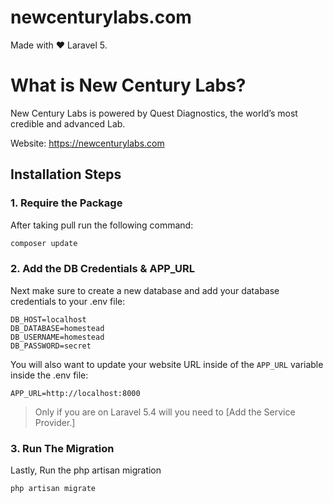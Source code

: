 
# newcenturylabs.com
Made with ❤️ Laravel 5.

# What is New Century Labs? 
New Century Labs is powered by Quest Diagnostics, the world’s most credible and advanced Lab.

Website: https://newcenturylabs.com


## Installation Steps

### 1. Require the Package

After taking pull run the following command: 

```bash
composer update
```

### 2. Add the DB Credentials & APP_URL

Next make sure to create a new database and add your database credentials to your .env file:

```
DB_HOST=localhost
DB_DATABASE=homestead
DB_USERNAME=homestead
DB_PASSWORD=secret
```

You will also want to update your website URL inside of the `APP_URL` variable inside the .env file:

```
APP_URL=http://localhost:8000
```

> Only if you are on Laravel 5.4 will you need to [Add the Service Provider.]

### 3. Run The Migration

Lastly, Run the php artisan migration

```bash
php artisan migrate
```
